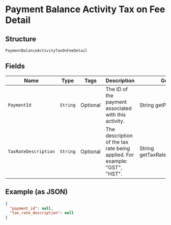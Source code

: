 
# Payment Balance Activity Tax on Fee Detail

## Structure

`PaymentBalanceActivityTaxOnFeeDetail`

## Fields

| Name | Type | Tags | Description | Getter |
|  --- | --- | --- | --- | --- |
| `PaymentId` | `String` | Optional | The ID of the payment associated with this activity. | String getPaymentId() |
| `TaxRateDescription` | `String` | Optional | The description of the tax rate being applied. For example: "GST", "HST". | String getTaxRateDescription() |

## Example (as JSON)

```json
{
  "payment_id": null,
  "tax_rate_description": null
}
```

